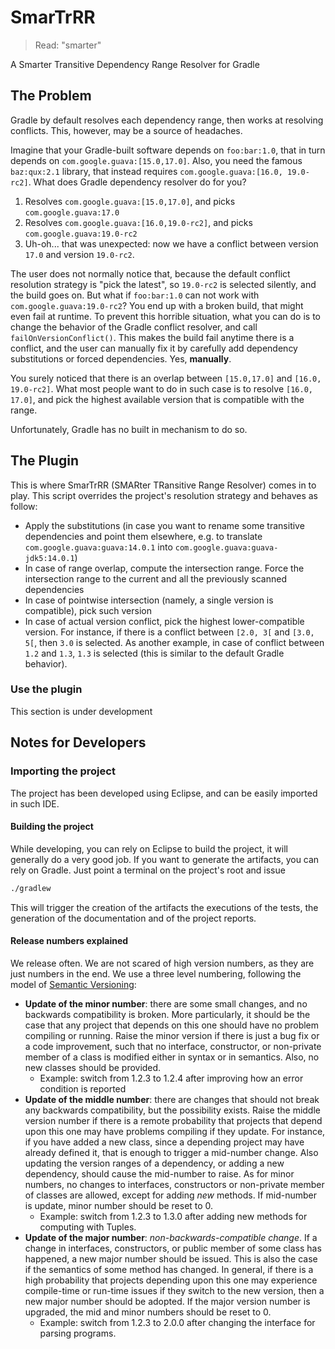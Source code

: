 # SmarTrRR
> Read: "smarter"

A Smarter Transitive Dependency Range Resolver for Gradle

## The Problem

Gradle by default resolves each dependency range, then works at resolving conflicts. This, however, may be a source of headaches.

Imagine that your Gradle-built software depends on ``foo:bar:1.0``, that in turn depends on ``com.google.guava:[15.0,17.0]``.  Also, you need the famous ``baz:qux:2.1`` library, that instead requires ``com.google.guava:[16.0, 19.0-rc2]``. What does Gradle dependency resolver do for you?

1. Resolves ``com.google.guava:[15.0,17.0]``, and picks ``com.google.guava:17.0``
2. Resolves ``com.google.guava:[16.0,19.0-rc2]``, and picks ``com.google.guava:19.0-rc2``
3. Uh-oh... that was unexpected: now we have a conflict between version ``17.0`` and version ``19.0-rc2``.

The user does not normally notice that, because the default conflict resolution strategy is "pick the latest", so ``19.0-rc2`` is selected silently, and the build goes on.
But what if ``foo:bar:1.0`` can not work with ``com.google.guava:19.0-rc2``? You end up with a broken build, that might even fail at runtime.
To prevent this horrible situation, what you can do is to change the behavior of the Gradle conflict resolver, and call ``failOnVersionConflict()``. This makes the build fail anytime there is a conflict, and the user can manually fix it by carefully add dependency substitutions or forced dependencies. Yes, **manually**.

You surely noticed that there is an overlap between ``[15.0,17.0]`` and ``[16.0, 19.0-rc2]``. What most people want to do in such case is to resolve ``[16.0, 17.0]``, and pick the highest available version that is compatible with the range.

Unfortunately, Gradle has no built in mechanism to do so.

## The Plugin

This is where SmarTrRR (SMARter TRansitive Range Resolver) comes in to play. This script overrides the project's resolution strategy and behaves as follow:
* Apply the substitutions (in case you want to rename some transitive dependencies and point them elsewhere, e.g. to translate ``com.google.guava:guava:14.0.1`` into ``com.google.guava:guava-jdk5:14.0.1``)
* In case of range overlap, compute the intersection range. Force the intersection range to the current and all the previously scanned dependencies
* In case of pointwise intersection (namely, a single version is compatible), pick such version
* In case of actual version conflict, pick the highest lower-compatible version. For instance, if there is a conflict between ``[2.0, 3[`` and ``[3.0, 5[``, then ``3.0`` is selected. As another example, in case of conflict between ``1.2`` and ``1.3``, ``1.3`` is selected (this is similar to the default Gradle behavior).

### Use the plugin

This section is under development

## Notes for Developers

### Importing the project
The project has been developed using Eclipse, and can be easily imported in such IDE.

#### Building the project
While developing, you can rely on Eclipse to build the project, it will generally do a very good job.
If you want to generate the artifacts, you can rely on Gradle. Just point a terminal on the project's root and issue

```bash
./gradlew
```

This will trigger the creation of the artifacts the executions of the tests, the generation of the documentation and of the project reports.

#### Release numbers explained
We release often. We are not scared of high version numbers, as they are just numbers in the end.
We use a three level numbering, following the model of [Semantic Versioning][SemVer]:

* **Update of the minor number**: there are some small changes, and no backwards compatibility is broken. More particularly, it should be the case that any project that depends on this one should have no problem compiling or running. Raise the minor version if there is just a bug fix or a code improvement, such that no interface, constructor, or non-private member of a class is modified either in syntax or in semantics. Also, no new classes should be provided.
	* Example: switch from 1.2.3 to 1.2.4 after improving how an error condition is reported 
* **Update of the middle number**: there are changes that should not break any backwards compatibility, but the possibility exists. Raise the middle version number if there is a remote probability that projects that depend upon this one may have problems compiling if they update. For instance, if you have added a new class, since a depending project may have already defined it, that is enough to trigger a mid-number change. Also updating the version ranges of a dependency, or adding a new dependency, should cause the mid-number to raise. As for minor numbers, no changes to interfaces, constructors or non-private member of classes are allowed, except for adding *new* methods. If mid-number is update, minor number should be reset to 0.
	* Example: switch from 1.2.3 to 1.3.0 after adding new methods for computing with Tuples.
* **Update of the major number**: *non-backwards-compatible change*. If a change in interfaces, constructors, or public member of some class has happened, a new major number should be issued. This is also the case if the semantics of some method has changed. In general, if there is a high probability that projects depending upon this one may experience compile-time or run-time issues if they switch to the new version, then a new major number should be adopted. If the major version number is upgraded, the mid and minor numbers should be reset to 0.
	* Example: switch from 1.2.3 to 2.0.0 after changing the interface for parsing programs.


[Javadoc]: http://137.204.107.70/protelis-build/protelis/build/docs/javadoc/
[Jars]: http://search.maven.org/#search%7Cga%7C1%7Ca%3A%22protelis%22
[reports]: https://drone.io/github.com/Protelis/Protelis/files/build/reports/reports.tar
[dashboard]: http://137.204.107.70/protelis-build/protelis/build/reports/buildDashboard/
[test]: http://137.204.107.70/protelis-build/protelis/build/reports/tests/
[checkstyle]: http://137.204.107.70/protelis-build/protelis/build/reports/checkstyle/main.html
[checkstyle-test]: http://137.204.107.70/protelis-build/protelis/build/reports/checkstyle/test.html
[findbugs]: http://137.204.107.70/protelis-build/protelis/build/reports/findbugs/main.html
[findbugs-test]: http://137.204.107.70/protelis-build/protelis/build/reports/findbugs/test.html
[pmd]: http://137.204.107.70/protelis-build/protelis/build/reports/pmd/main.html
[pmd-test]: http://137.204.107.70/protelis-build/protelis/build/reports/pmd/test.html
[eclipse]: https://eclipse.org/downloads/
[SemVer]: http://semver.org/spec/v2.0.0.html
